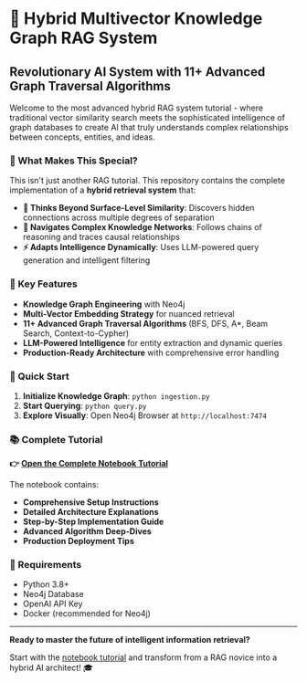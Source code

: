 # 🚀 Hybrid Multivector Knowledge Graph RAG System

## Revolutionary AI System with 11+ Advanced Graph Traversal Algorithms

Welcome to the most advanced hybrid RAG system tutorial - where traditional vector similarity search meets the sophisticated intelligence of graph databases to create AI that truly understands complex relationships between concepts, entities, and ideas.

### 🌟 What Makes This Special?

This isn't just another RAG tutorial. This repository contains the complete implementation of a **hybrid retrieval system** that:

- **🧠 Thinks Beyond Surface-Level Similarity**: Discovers hidden connections across multiple degrees of separation
- **🔗 Navigates Complex Knowledge Networks**: Follows chains of reasoning and traces causal relationships
- **⚡ Adapts Intelligence Dynamically**: Uses LLM-powered query generation and intelligent filtering

### 🎯 Key Features

- **Knowledge Graph Engineering** with Neo4j
- **Multi-Vector Embedding Strategy** for nuanced retrieval
- **11+ Advanced Graph Traversal Algorithms** (BFS, DFS, A*, Beam Search, Context-to-Cypher)
- **LLM-Powered Intelligence** for entity extraction and dynamic queries
- **Production-Ready Architecture** with comprehensive error handling

### 🚀 Quick Start

1. **Initialize Knowledge Graph**: `python ingestion.py`
2. **Start Querying**: `python query.py`
3. **Explore Visually**: Open Neo4j Browser at `http://localhost:7474`

### 📚 Complete Tutorial

**👉 [Open the Complete Notebook Tutorial](notebook.ipynb)**

The notebook contains:
- **Comprehensive Setup Instructions**
- **Detailed Architecture Explanations**
- **Step-by-Step Implementation Guide**
- **Advanced Algorithm Deep-Dives**
- **Production Deployment Tips**

### 🔧 Requirements

- Python 3.8+
- Neo4j Database
- OpenAI API Key
- Docker (recommended for Neo4j)

---

**Ready to master the future of intelligent information retrieval?** 

Start with the [notebook tutorial](notebook.ipynb) and transform from a RAG novice into a hybrid AI architect! 🎓 